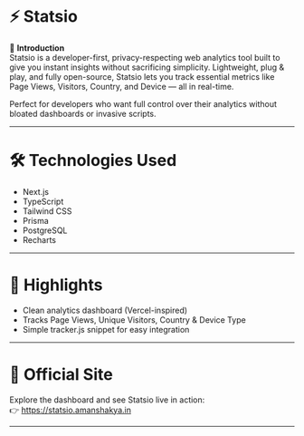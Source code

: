 # ⚡ Statsio

📖 **Introduction**  
Statsio is a developer-first, privacy-respecting web analytics tool built to give you instant insights without sacrificing simplicity. Lightweight, plug & play, and fully open-source, Statsio lets you track essential metrics like Page Views, Visitors, Country, and Device — all in real-time.

Perfect for developers who want full control over their analytics without bloated dashboards or invasive scripts.

---

# 🛠️ Technologies Used

- Next.js
- TypeScript
- Tailwind CSS
- Prisma
- PostgreSQL
- Recharts

---

# 🌟 Highlights

- Clean analytics dashboard (Vercel-inspired)
- Tracks Page Views, Unique Visitors, Country & Device Type
- Simple tracker.js snippet for easy integration

---

# 🔗 Official Site

Explore the dashboard and see Statsio live in action:  
👉 https://statsio.amanshakya.in

---
